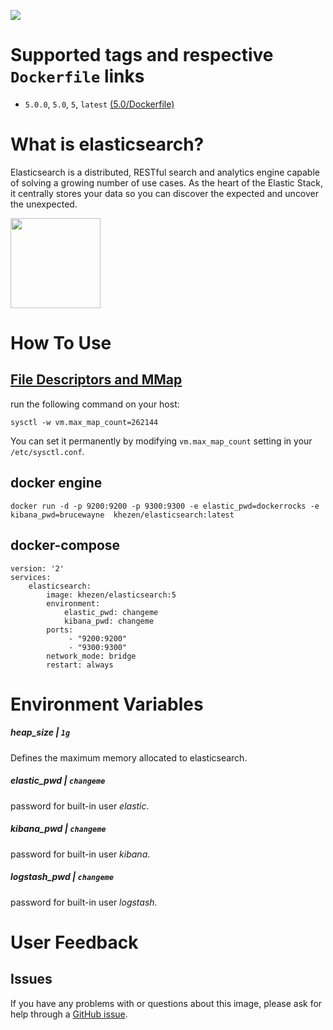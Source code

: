 [![](https://images.microbadger.com/badges/image/khezen/elasticsearch.svg)](https://hub.docker.com/r/khezen/elasticsearch/)
# Supported tags and respective `Dockerfile` links

* `5.0.0`, `5.0`, `5`, `latest` [(5.0/Dockerfile)](https://github.com/Khezen/docker-elasticsearch/blob/5.0/Dockerfile)

# What is elasticsearch?

Elasticsearch is a distributed, RESTful search and analytics engine capable of solving a growing number of use cases. As the heart of the Elastic Stack, it centrally stores your data so you can discover the expected and uncover the unexpected.

[<img src="https://static-www.elastic.co/fr/assets/blt9a26f88bfbd20eb5/icon-elasticsearch-bb.svg?q=802" width="144" height="144">](https://www.elastic.co/fr/products/elasticsearch)

# How To Use

## [File Descriptors and MMap](https://www.elastic.co/guide/en/elasticsearch/guide/current/_file_descriptors_and_mmap.html)

run the following command on your host:
```
sysctl -w vm.max_map_count=262144
```
You can set it permanently by modifying `vm.max_map_count` setting in your `/etc/sysctl.conf`.

## docker engine
```
docker run -d -p 9200:9200 -p 9300:9300 -e elastic_pwd=dockerrocks -e kibana_pwd=brucewayne  khezen/elasticsearch:latest   
```

## docker-compose
```
version: '2'
services:
    elasticsearch:
        image: khezen/elasticsearch:5
        environment:
            elastic_pwd: changeme
            kibana_pwd: changeme
        ports:
             - "9200:9200"
             - "9300:9300"
        network_mode: bridge
        restart: always
```

# Environment Variables

##### heap_size | `1g`
Defines the maximum memory allocated to elasticsearch.

##### elastic_pwd | `changeme`
password for built-in user *elastic*.

##### kibana_pwd | `changeme`
password for built-in user *kibana*.

##### logstash_pwd | `changeme`
password for built-in user *logstash*.


# User Feedback
## Issues
If you have any problems with or questions about this image, please ask for help through a [GitHub issue](https://github.com/Khezen/docker-elasticsearch/issues).